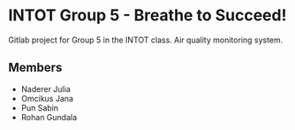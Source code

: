 # INTOT Group 5 - Breathe to Succeed!

Gitlab project for Group 5 in the INTOT class. Air quality monitoring system.

## Members
- Naderer Julia
- Omcikus Jana
- Pun Sabin
- Rohan Gundala
